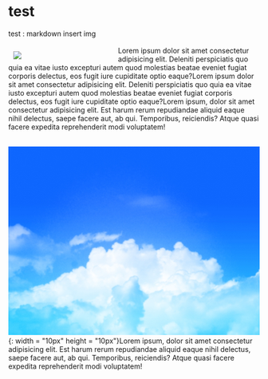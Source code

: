 # test

<div>test : markdown insert img</div>
<br>
<img src ="https://gongu.copyright.or.kr/gongu/wrt/cmmn/wrtFileImageView.do?wrtSn=9046601&filePath=L2Rpc2sxL25ld2RhdGEvMjAxNC8yMS9DTFM2L2FzYWRhbFBob3RvXzI0MTRfMjAxNDA0MTY=&thumbAt=Y&thumbSe=b_tbumb&wrtTy=10004" style="float: left; width : 200px; margin : 10px; margin-bottom : 0px;"/> Lorem ipsum dolor sit amet consectetur adipisicing elit. Deleniti perspiciatis quo quia ea vitae iusto excepturi autem quod molestias beatae eveniet fugiat corporis delectus, eos fugit iure cupiditate optio eaque?Lorem ipsum dolor sit amet consectetur adipisicing elit. Deleniti perspiciatis quo quia ea vitae iusto excepturi autem quod molestias beatae eveniet fugiat corporis delectus, eos fugit iure cupiditate optio eaque?Lorem ipsum, dolor sit amet consectetur adipisicing elit. Est harum rerum repudiandae aliquid eaque nihil delectus, saepe facere aut, ab qui. Temporibus, reiciendis? Atque quasi facere expedita reprehenderit modi voluptatem!
<br>
<br>

![img](./image.png){: width = "10px" height = "10px"}Lorem ipsum, dolor sit amet consectetur adipisicing elit. Est harum rerum repudiandae aliquid eaque nihil delectus, saepe facere aut, ab qui. Temporibus, reiciendis? Atque quasi facere expedita reprehenderit modi voluptatem!
